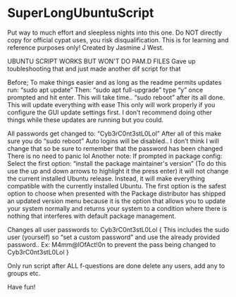 # SuperLongUbuntuScript
Put way to much effort and sleepless nights into this one.
Do NOT directly copy for official cypat uses, you risk disqualification. This is for learning and reference purposes only!
Created by Jasmine J West.

UBUNTU SCRIPT 
WORKS BUT WON'T DO PAM.D FILES
Gave up toubleshooting that and just made another dif script for that 

Before; To make things easier and as long as the readme permits updates run: “sudo apt update”  Then: “sudo apt full-upgrade” type “y” once prompted and hit enter. This will take time.. “sudo reboot” after its all done.  
This will update everything with ease
This only will work properly if you configure the GUI update settings first. 
I don’t recommend doing other things while these updates are running but you could.

All passwords get changed to: “Cyb3rC0nt3stL0Lol”
After all of this make sure you do “sudo reboot” 
Auto logins will be disabled.. I don’t think I will change that so be sure to remember that the password has been changed There is no need to panic lol
Another note: If prompted in package config: Select the first option: “install the package maintainer's version” (To do this use the up and down arrows to highlight it the press enter) it will not change the current installed Ubuntu release. Instead, it will make everything compatible with the currently installed Ubuntu. The first option is the safest option to choose when presented with the Package distributor has shipped an updated version menu because it is the option that allows you to update your system normally and returns your system to a condition where there is nothing that interferes with default package management.

Changes all user passwords to: Cyb3rC0nt3stL0Lol    {   This includes the sudo user (yourself) so “set a custom password” and use the already provided password.. Ex: M4mm@lOfAct!0n   to prevent the pass being changed to Cyb3rC0nt3stL0Lol    }

Only run script after ALL f-questions are done
delete any users, add any to groups etc.


Have fun!
